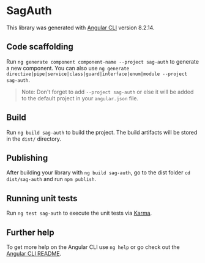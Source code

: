 # SagAuth

This library was generated with [Angular CLI](https://github.com/angular/angular-cli) version 8.2.14.

## Code scaffolding

Run `ng generate component component-name --project sag-auth` to generate a new component. You can also use `ng generate directive|pipe|service|class|guard|interface|enum|module --project sag-auth`.
> Note: Don't forget to add `--project sag-auth` or else it will be added to the default project in your `angular.json` file. 

## Build

Run `ng build sag-auth` to build the project. The build artifacts will be stored in the `dist/` directory.

## Publishing

After building your library with `ng build sag-auth`, go to the dist folder `cd dist/sag-auth` and run `npm publish`.

## Running unit tests

Run `ng test sag-auth` to execute the unit tests via [Karma](https://karma-runner.github.io).

## Further help

To get more help on the Angular CLI use `ng help` or go check out the [Angular CLI README](https://github.com/angular/angular-cli/blob/master/README.md).

